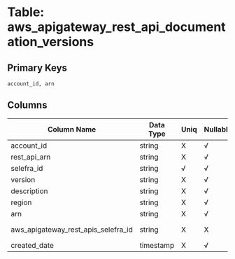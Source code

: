 # Table: aws_apigateway_rest_api_documentation_versions

## Primary Keys 

```
account_id, arn
```


## Columns 

|  Column Name   |  Data Type  | Uniq | Nullable | Description | 
|  ----  | ----  | ----  | ----  | ---- | 
| account_id | string | X | √ |  | 
| rest_api_arn | string | X | √ |  | 
| selefra_id | string | √ | √ | primary keys value md5 | 
| version | string | X | √ |  | 
| description | string | X | √ |  | 
| region | string | X | √ |  | 
| arn | string | X | √ |  | 
| aws_apigateway_rest_apis_selefra_id | string | X | X | fk to aws_apigateway_rest_apis.selefra_id | 
| created_date | timestamp | X | √ |  | 


